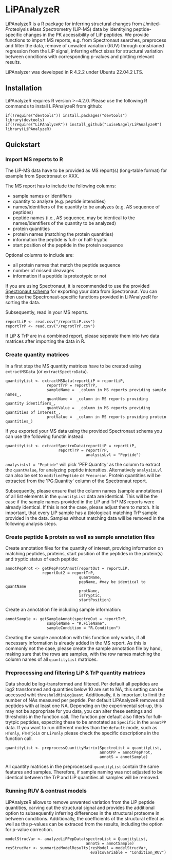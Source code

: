 # LiPAnalyzeR

LiPAnalyzeR is a R package for inferring structural changes from *Li*mited-*P*roteolysis *M*ass *S*pectrometry (LiP-MS) data by identitying peptide-specific changes in the PK accessibility of LiP peptides. We provide functions to import MS reports, e.g. from Spectronaut searches, preprocess and filter the data, remove of unwated variation (RUV) through constrianed regression from the LiP signal, inferring effect sizes for structural variation between conditions with corresponding p-values and plotting relevant results. 

LiPAnalyzer was developed in R 4.2.2 under Ubuntu 22.04.2 LTS.

## Installation

LiPAnalyzeR requires R version >=4.2.0. Please use the following R commands to install LiPAnalyzeR from github:
```
if(!require("devtools")) install.packages("devtools")
library(devtools)
if(!require("LiPAnalyzeR")) install_github("LuiseNagel/LiPAnalyzeR")
library(LiPAnalyzeR)
```

## Quickstart

### Import MS reports to R

The LiP-MS data have to be provided as MS report(s) (long-table format) for example from Spectronaut or XXX. 

The MS report has to include the following columns:
- sample names or identifiers
- quantity to analyze (e.g. peptide intensities)
- names/identifiers of the quantity to be analyzes (e.g. AS sequence of peptides)
- peptide names (i.e., AS sequence, may be identical to the names/identifiers of the quantity to be analyzed) 
- protein quantities
- protein names (matching the protein quantities)
- information the peptide is full- or half-tryptic
- start position of the peptide in the protein sequence

Optional columns to include are:
- all protein names that match the peptide sequence
- number of missed cleavages
- information if a peptide is proteotypic or not

If you are using Spectronaut, it is recommended to use the provided [Spectronaut schema](https://github.com/LuiseNagel/LiPAnalyzeR/blob/main/SpectroSchema_LipAnalyzerOut.rs) for exporting your data from Spectronaut. You can then use the Spectronaut-specific functions provided in LiPAnalyzeR for sorting the data.


Subsequently, read in your MS reports.

```
reportLiP <- read.csv("/reportLiP.csv")
reportTrP <- read.csv("/reprotTrP.csv")
```

If LiP & TrP are in a combined report, please seperate them into two data matrices after importing the data in R.


### Create quantity matrices

In a first step the MS quantity matrices have to be created using ```extractMSData``` (or ```extractSpectroData```). 

```
quantityList <- extractMSData(reportLiP = reportLiP, 
			      reportTrP = reportTrP,
			      sampleName =  _column in MS reports providing sample names_,
			      quantName =  _column in MS reports providing quantity identifiers_,
			      quantValue =  _column in MS reports providing quantities of interest_,
			      protValue =  _column in MS reports providing protein quantities_)
```


If you exported your MS data using the provided Spectronaut schema you can use the following functin instead:

```
quantityList <- extractSpectroData(reportLiP = reportLiP, 
			           reportTrP = reportTrP,
                                   analysisLvl = "Peptide")
```

```analysisLvl = "Peptide"``` will pick 'PEP.Quantity' as the column to extract the ```quantValue```, for analyzing peptide intensities. Alternatively ```analysisLvl``` can also be set to ```modifiedPeptide``` or ```Precursor```. Protein quantities will be extracted from the 'PG.Quantity' column of the Spectronaut report.



Subsequently, please ensure that the column names (sample annotations) of all list elements in the ```quantityList``` data are identical. This will be the case if the sample names provided in the LiP and TrP MS reports were already identical. If this is not the case, please adjust them to match. It is important, that every LiP sample has a (biological) matching TrP sample provided in the data. Samples without matching data will be removed in the following analysis steps.


### Create peptide & protein as well as sample annotation files

Create annotation files for the quantity of interest, providng information on matching peptides, proteins, start position of the peptides in the protein(s) and tryptic status of each peptide:

```
annotPepProt <- getPepProtAnnot(reportOut = reportLiP, 
				reportOut2 = reportTrP,
                            	quantName,
                            	pepName, #may be identical to quantName
                            	protName,
                            	isTryptic,
                            	startPosition)

```

Create an annotation file including sample information:

```
annotSample <- getSampleAnnot(spectroOut = reportTrP,
			      sampleName = "R.FileName",
			      sampleCondition = "R.Condition")
```

Creating the sample annotation with this function only works, if all necessary information is already added in the MS report. As this is commonly not the case, please create the sample annotation file by hand, making sure that the rows are samples, with the row names matching the column names of all ```quantityList``` matrices.


### Preprocessing and filtering LiP & TrP quantity matrices

Data should be log-transformed and filtered. Per default all peptides are log2 transformed and quantities below 10 are set to NA, this setting can be accessed wiht ```thresholdMinLogQuant```. Additionally, it is important to limit the number of NAs measured per peptide. Per default LiPAnalyzeR removes all peptides with at least one NA. Depending on the experimental set-up, this may not be appropriate for you data, you can alter these settings and thresholds in the function call. The function per default also filters for full-trytpic peptides, expecting these to be annotated as ```Specific``` in the ```annotPP``` data. If you want to run different modes than the ```default``` mode, such as ```HTonly```, ```FTHTjoin``` or ```LiPonly``` please check the specific descriptions in the function call. 
```
quantityList <- preprocessQuantityMatrix(SpectroList = quantityList,
                                         annotPP = annotPepProt,
                                         annotS = annotSample)
```
All quantity matrices in the preprocessed ```quantityList``` contain the same features and samples. Therefore, if sample naming was not adjusted to be identical between the TrP and LiP quantities all samples will be removed. 


### Running RUV & contrast models

LiPAnalyzeR allows to remove unwanted variation from the LiP peptide quantities, carving out the structural signal and provides the additional option to subsequently inferring differences in the structural proteome in between conditions. Additionally, the coefficients of the structural effect as well as the p-values can be extraced from the results, including the option for p-value correction.

```
modelStrucVar <- analyzeLiPPepData(spectroList = QuantityList, 
                                   annotS = annotSample)
resStrucVar <- summarizeModelResults(resModel = modelStrucVar, 
                                     evalCovariable = "Condition_RUV")
```
